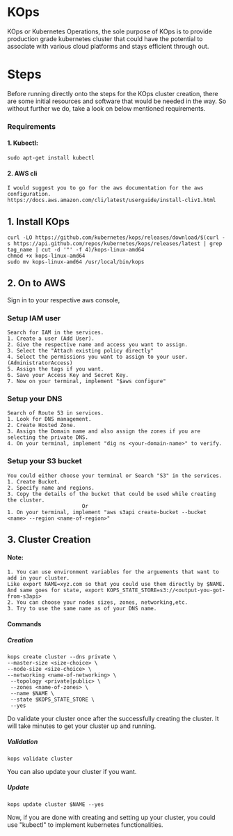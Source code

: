 # KOps
KOps or Kubernetes Operations, the sole purpose of KOps is to provide production grade kubernetes cluster that could have the potential to associate with various cloud platforms and stays efficient through out.


# Steps

Before running directly onto the steps for the KOps cluster creation, there are some initial resources and software that would be needed in the way. So without further we do, take a look on below mentioned requirements.

  ### Requirements
  #### 1. Kubectl: 
	sudo apt-get install kubectl
#### 2. AWS cli
	I would suggest you to go for the aws documentation for the aws configuration.
	https://docs.aws.amazon.com/cli/latest/userguide/install-cliv1.html
## 1. Install KOps
	curl -LO https://github.com/kubernetes/kops/releases/download/$(curl -s https://api.github.com/repos/kubernetes/kops/releases/latest | grep tag_name | cut -d '"' -f 4)/kops-linux-amd64
	chmod +x kops-linux-amd64
	sudo mv kops-linux-amd64 /usr/local/bin/kops
## 2. On to AWS
Sign in to your respective aws console,
### Setup IAM user
    Search for IAM in the services.
    1. Create a user (Add User).
    2. Give the respective name and access you want to assign.
    3. Select the "Attach existing policy directly"
    4. Select the permissions you want to assign to your user.(AdministratorAccess)
    5. Assign the tags if you want.
    6. Save your Access Key and Secret Key.
    7. Now on your terminal, implement "$aws configure"
  ### Setup your DNS
    Search of Route 53 in services.
    1. Look for DNS management.
    2. Create Hosted Zone.
    3. Assign the Domain name and also assign the zones if you are selecting the private DNS.
    4. On your terminal, implement "dig ns <your-domain-name>" to verify.
  ### Setup your S3 bucket
    You could either choose your terminal or Search "S3" in the services.
    1. Create Bucket.
    2. Specify name and regions.
    3. Copy the details of the bucket that could be used while creating the cluster.
						    Or
    1. On your terminal, implement "aws s3api create-bucket --bucket <name> --region <name-of-region>"

## 3. Cluster Creation
#### Note:
    1. You can use environment variables for the arguements that want to add in your cluster.
    Like export NAME=xyz.com so that you could use them directly by $NAME.
    And same goes for state, export KOPS_STATE_STORE=s3://<output-you-got-from-s3api>
    2. You can choose your nodes sizes, zones, networking,etc.
    3. Try to use the same name as of your DNS name.
    
  #### Commands
  ##### Creation
    kops create cluster --dns private \ 
    --master-size <size-choice> \
    --node-size <size-choice> \
    --networking <name-of-networking> \
     --topology <private|public> \
     --zones <name-of-zones> \
     --name $NAME \
     --state $KOPS_STATE_STORE \
     --yes
 Do validate your cluster once after the successfully creating the cluster. It will take minutes to get your cluster up and running.  
 ##### Validation
 
    kops validate cluster
You can also update your cluster if you want.
 ##### Update
    kops update cluster $NAME --yes

Now, if you are done with creating and setting up your cluster, you could use "kubectl" to implement
kubernetes functionalities.
